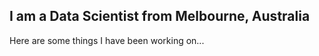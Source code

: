 <h2>I am a Data Scientist from Melbourne, Australia</h2>
<p>Here are some things I have been working on...</p>
